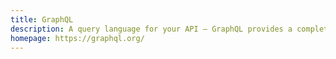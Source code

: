 ```yaml
---
title: GraphQL
description: A query language for your API — GraphQL provides a complete description of the data in your API, gives clients the power to ask for exactly what they need and nothing more, makes it easier to evolve APIs over time, and enables powerful developer tools.
homepage: https://graphql.org/
---
```

